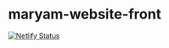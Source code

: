 # maryam-website-front

[![Netlify Status](https://api.netlify.com/api/v1/badges/79ba4414-40e5-4b7b-9f47-4bbb86b6cd07/deploy-status)](https://app.netlify.com/sites/angry-colden-d03e9f/deploys)
